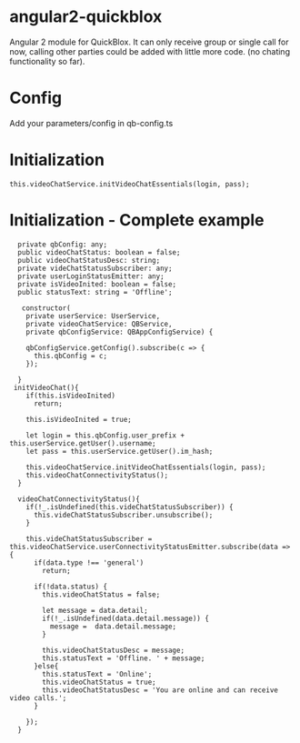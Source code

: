 # angular2-quickblox
Angular 2 module for QuickBlox. It can only receive group or single call for now, calling other parties could be added with little more code. (no chating functionality so far). 

# Config
Add your parameters/config in qb-config.ts

# Initialization

```
this.videoChatService.initVideoChatEssentials(login, pass);
```

# Initialization - Complete example
```
  private qbConfig: any;
  public videoChatStatus: boolean = false; 
  public videoChatStatusDesc: string;
  private videChatStatusSubscriber: any;
  private userLoginStatusEmitter: any;
  private isVideoInited: boolean = false;
  public statusText: string = 'Offline';
  
   constructor( 
    private userService: UserService, 
    private videoChatService: QBService,
    private qbConfigService: QBAppConfigService) {

    qbConfigService.getConfig().subscribe(c => {
      this.qbConfig = c;    
    });        
    
  }
 initVideoChat(){
    if(this.isVideoInited)
      return;

    this.isVideoInited = true;

    let login = this.qbConfig.user_prefix + this.userService.getUser().username;
    let pass = this.userService.getUser().im_hash;

    this.videoChatService.initVideoChatEssentials(login, pass);
    this.videoChatConnectivityStatus();
  }    

  videoChatConnectivityStatus(){
    if(!_.isUndefined(this.videChatStatusSubscriber)) {
      this.videChatStatusSubscriber.unsubscribe();
    }

    this.videChatStatusSubscriber = this.videoChatService.userConnectivityStatusEmitter.subscribe(data => {
      if(data.type !== 'general')
        return;

      if(!data.status) {
        this.videoChatStatus = false;

        let message = data.detail;
        if(!_.isUndefined(data.detail.message)) {
          message =  data.detail.message;
        }

        this.videoChatStatusDesc = message;
        this.statusText = 'Offline. ' + message;
      }else{
        this.statusText = 'Online';
        this.videoChatStatus = true;
        this.videoChatStatusDesc = 'You are online and can receive video calls.';
      }

    });
  }
  ```
